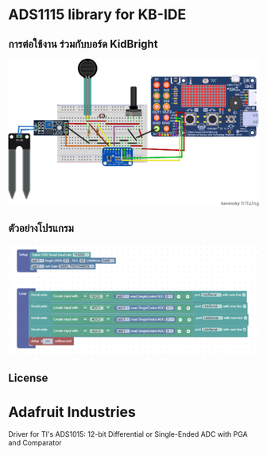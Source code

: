 # ADS1115 library for KB-IDE

## การต่อใช้งาน  ร่วมกับบอร์ด  KidBright

![image](https://raw.githubusercontent.com/cmmc-kbide/kbide-plugin-ads1115/master/static/ADS1115_KidBright.png)

## ตัวอย่างโปรแกรม  

![image](https://raw.githubusercontent.com/cmmc-kbide/kbide-plugin-ads1115/master/static/exampleBlock.PNG)

## License
Adafruit Industries
================
Driver for TI's ADS1015: 12-bit Differential or Single-Ended ADC with PGA and Comparator